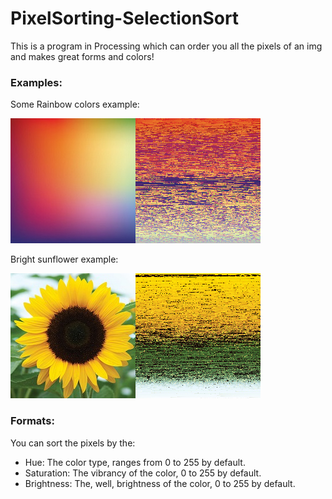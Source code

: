 # PixelSorting-SelectionSort

This is a program in Processing which can order you all the pixels of an img and makes great forms and colors!

### Examples:


Some Rainbow colors example:

![composed1](pixelSortingAnimation/composed.png)

Bright sunflower example:

![composed2](pixelSortingAnimation/composed_2.png)


### Formats:

You can sort the pixels by the:
 - Hue: The color type, ranges from 0 to 255 by default.
 - Saturation: The vibrancy of the color, 0 to 255 by default.
 - Brightness: The, well, brightness of the color, 0 to 255 by default.
